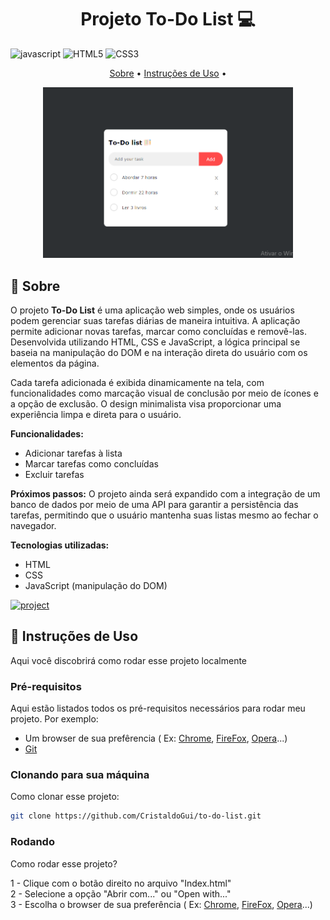 [JAVASCRIPT__BADGE]: https://img.shields.io/badge/javascript-%23323330.svg?style=for-the-badge&logo=javascript&logoColor=%23F7DF1E
[HTML__BADGE]: https://img.shields.io/badge/html5-%23E34F26.svg?style=for-the-badge&logo=html5&logoColor=white
[CSS__BADGE]: https://img.shields.io/badge/css3-%231572B6.svg?style=for-the-badge&logo=css3&logoColor=white
[PROJECT__BADGE]: https://img.shields.io/badge/📱Visite_esse_projeto-000?style=for-the-badge&logo=project
[PROJECT__URL]: https://todo-do-list-gc.netlify.app
[CHROME__URL]: https://www.google.com/chrome/dr/download/?brand=YTUH&ds_kid=43700077650614090&gad_source=1&gclid=Cj0KCQjwurS3BhCGARIsADdUH5167jbbhYJtsY6F3AVT8rrObpLIpiVZWD8Zy84x6tT5wKDHwt2-lRYaAo-7EALw_wcB&gclsrc=aw.ds 
[FIREFOX__URL]: https://mozilla-firefox.softonic.com.br
[OPERA__URL]: https://www.opera.com/pt-br/download

<h1 align="center" style="font-weight: bold;">Projeto To-Do List 💻</h1>


![javascript][JAVASCRIPT__BADGE]
![HTML5][HTML__BADGE]
![CSS3][CSS__BADGE]

<p align="center">
 <a href="#Sobre">Sobre</a> • 
 <a href="#started">Instruções de Uso</a> • 
</p>


<p align="center">
    <img src="./images/to-do-list.png" alt="Imagem da To-Do List" width="400px">
</p>

<h2 id="started">📌 Sobre</h2>

O projeto **To-Do List** é uma aplicação web simples, onde os usuários podem gerenciar suas tarefas diárias de maneira intuitiva. A aplicação permite adicionar novas tarefas, marcar como concluídas e removê-las. Desenvolvida utilizando HTML, CSS e JavaScript, a lógica principal se baseia na manipulação do DOM e na interação direta do usuário com os elementos da página.

Cada tarefa adicionada é exibida dinamicamente na tela, com funcionalidades como marcação visual de conclusão por meio de ícones e a opção de exclusão. O design minimalista visa proporcionar uma experiência limpa e direta para o usuário.

**Funcionalidades:**
- Adicionar tarefas à lista
- Marcar tarefas como concluídas
- Excluir tarefas

**Próximos passos:**
O projeto ainda será expandido com a integração de um banco de dados por meio de uma API para garantir a persistência das tarefas, permitindo que o usuário mantenha suas listas mesmo ao fechar o navegador.

**Tecnologias utilizadas:**
- HTML
- CSS
- JavaScript (manipulação do DOM)

[![project][PROJECT__BADGE]][PROJECT__URL]

<h2 id="started">🚀 Instruções de Uso</h2>

Aqui você discobrirá como rodar esse projeto localmente

<h3>Pré-requisitos</h3>

Aqui estão listados todos os pré-requisitos necessários para rodar meu projeto. Por exemplo:

- Um browser de sua prefêrencia ( Ex: [Chrome][CHROME__URL], [FireFox][FIREFOX__URL], [Opera][OPERA__URL]...)
- [Git](https://github.com)

<h3>Clonando para sua máquina</h3>

Como clonar esse projeto:

```bash
git clone https://github.com/CristaldoGui/to-do-list.git
```

<h3>Rodando</h3>

Como rodar esse projeto?

1 - Clique com o botão direito no arquivo "Index.html" <br>
2 - Selecione a opção "Abrir com..." ou "Open with..." <br>
3 - Escolha o browser de sua preferência ( Ex: [Chrome][CHROME__URL], [FireFox][FIREFOX__URL], [Opera][OPERA__URL]...)
